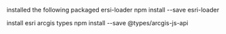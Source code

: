 installed the following packaged
ersi-loader
npm install --save esri-loader

install esri arcgis types
npm install --save @types/arcgis-js-api 
